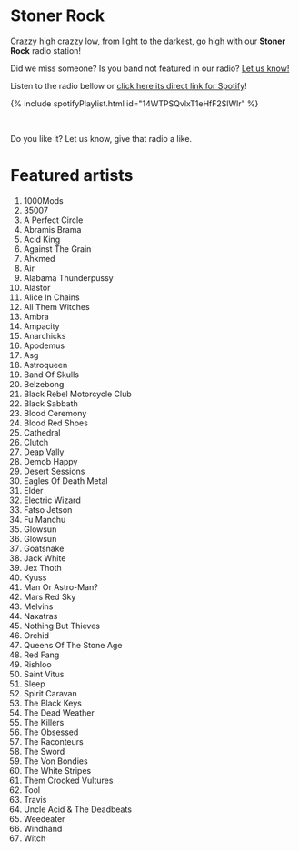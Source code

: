 # Stoner Rock

Crazzy high crazzy low, from light to the darkest, go high with our **Stoner Rock** radio station!

Did we miss someone? Is you band not featured in our radio? [Let us know!](https://github.com/RadioNinjaPirata/commentsENG/issues/new)

Listen to the radio bellow or [click here its direct link for Spotify](https://open.spotify.com/playlist/14WTPSQvlxT1eHfF2SlWlr?si=E23WcLz_QHS6lUNL4XIJfQ)!

{% include spotifyPlaylist.html id="14WTPSQvlxT1eHfF2SlWlr" %}

<br>

Do you like it? Let us know, give that radio a like.

# Featured artists

1. 1000Mods
1. 35007
1. A Perfect Circle
1. Abramis Brama
1. Acid King
1. Against The Grain
1. Ahkmed
1. Air
1. Alabama Thunderpussy
1. Alastor
1. Alice In Chains
1. All Them Witches
1. Ambra
1. Ampacity
1. Anarchicks
1. Apodemus
1. Asg
1. Astroqueen
1. Band Of Skulls
1. Belzebong
1. Black Rebel Motorcycle Club
1. Black Sabbath
1. Blood Ceremony
1. Blood Red Shoes
1. Cathedral
1. Clutch
1. Deap Vally
1. Demob Happy
1. Desert Sessions
1. Eagles Of Death Metal
1. Elder
1. Electric Wizard
1. Fatso Jetson
1. Fu Manchu
1. Glowsun
1. Glowsun
1. Goatsnake
1. Jack White
1. Jex Thoth
1. Kyuss
1. Man Or Astro-Man?
1. Mars Red Sky
1. Melvins
1. Naxatras
1. Nothing But Thieves
1. Orchid
1. Queens Of The Stone Age
1. Red Fang
1. Rishloo
1. Saint Vitus
1. Sleep
1. Spirit Caravan
1. The Black Keys
1. The Dead Weather
1. The Killers
1. The Obsessed
1. The Raconteurs
1. The Sword
1. The Von Bondies
1. The White Stripes
1. Them Crooked Vultures
1. Tool
1. Travis
1. Uncle Acid & The Deadbeats
1. Weedeater
1. Windhand
1. Witch
